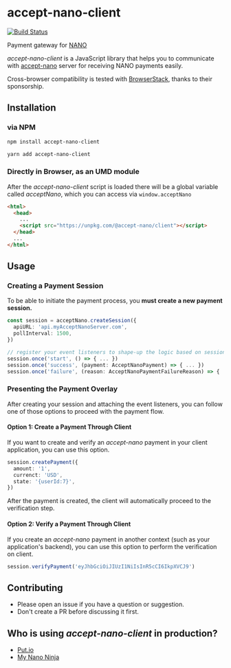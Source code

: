# accept-nano-client

[![Build Status](https://travis-ci.org/accept-nano/accept-nano-client.svg?branch=master)](https://travis-ci.org/accept-nano/accept-nano-client)

Payment gateway for [NANO](https://nano.org)

_accept-nano-client_ is a JavaScript library that helps you to communicate with [accept-nano](https://github.com/accept-nano/accept-nano) server for receiving NANO payments easily.

Cross-browser compatibility is tested with [BrowserStack](https://browserstack.com), thanks to their sponsorship.

## Installation

### via NPM

```bash
npm install accept-nano-client

yarn add accept-nano-client
```

### Directly in Browser, as an UMD module

After the _accept-nano-client_ script is loaded there will be a global variable called _acceptNano_, which you can access via `window.acceptNano`

```HTML
<html>
  <head>
    ...
    <script src="https://unpkg.com/@accept-nano/client"></script>
  </head>
  ...
</html>
```

## Usage

### Creating a Payment Session

To be able to initiate the payment process, you **must create a new payment session.**

```ts
const session = acceptNano.createSession({
  apiURL: 'api.myAcceptNanoServer.com',
  pollInterval: 1500,
})

// register your event listeners to shape-up the logic based on session events.
session.once('start', () => { ... })
session.once('success', (payment: AcceptNanoPayment) => { ... })
session.once('failure', (reason: AcceptNanoPaymentFailureReason) => { ... })
```

### Presenting the Payment Overlay

After creating your session and attaching the event listeners, you can follow one of those options to proceed with the payment flow.

#### Option 1: Create a Payment Through Client

If you want to create and verify an _accept-nano_ payment in your client application, you can use this option.

```ts
session.createPayment({
  amount: '1',
  currenct: 'USD',
  state: '{userId:7}',
})
```

After the payment is created, the client will automatically proceed to the verification step.

#### Option 2: Verify a Payment Through Client

If you create an _accept-nano_ payment in another context (such as your application's backend), you can use this option to perform the verification on client.

```ts
session.verifyPayment('eyJhbGciOiJIUzI1NiIsInR5cCI6IkpXVCJ9')
```

## Contributing

- Please open an issue if you have a question or suggestion.
- Don't create a PR before discussing it first.

## Who is using _accept-nano-client_ in production?

- [Put.io](https://put.io)
- [My Nano Ninja](https://mynano.ninja)
